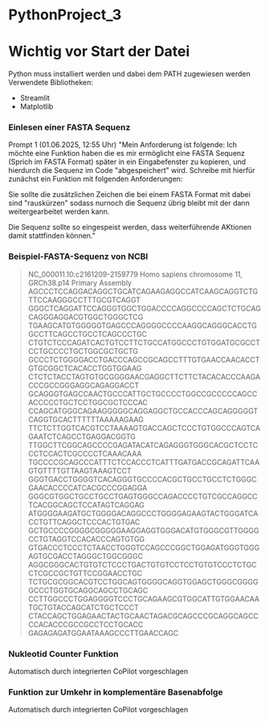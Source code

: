 # PythonProject_3

# Wichtig vor Start der Datei
Python muss installiert werden und dabei dem PATH zugewiesen werden
Verwendete Bibliotheken:
- Streamlit
- Matplotlib

### Einlesen einer FASTA Sequenz
Prompt 1 (01.06.2025, 12:55 Uhr)
"Mein Anforderung ist folgende:
Ich möchte eine Funktion haben die es mir ermöglicht eine FASTA Sequenz (Sprich im FASTA Format) später in ein Eingabefenster zu kopieren, und hierdurch die Sequenz im Code "abgespeichert" wird.
Schreibe mit hierfür zunächst ein Funktion mit folgenden Anforderungen: 

Sie sollte die zusätzlichen Zeichen die bei einem FASTA Format mit dabei sind "rauskürzen" sodass nurnoch die Sequenz übrig bleibt mit der dann weitergearbeitet werden kann. 

Die Sequenz sollte so eingespeist werden, dass weiterführende AKtionen damit stattfinden können."

### Beispiel-FASTA-Sequenz von NCBI
>NC_000011.10:c2161209-2159779 Homo sapiens chromosome 11, GRCh38.p14 Primary Assembly
AGCCCTCCAGGACAGGCTGCATCAGAAGAGGCCATCAAGCAGGTCTGTTCCAAGGGCCTTTGCGTCAGGT
GGGCTCAGGATTCCAGGGTGGCTGGACCCCAGGCCCCAGCTCTGCAGCAGGGAGGACGTGGCTGGGCTCG
TGAAGCATGTGGGGGTGAGCCCAGGGGCCCCAAGGCAGGGCACCTGGCCTTCAGCCTGCCTCAGCCCTGC
CTGTCTCCCAGATCACTGTCCTTCTGCCATGGCCCTGTGGATGCGCCTCCTGCCCCTGCTGGCGCTGCTG
GCCCTCTGGGGACCTGACCCAGCCGCAGCCTTTGTGAACCAACACCTGTGCGGCTCACACCTGGTGGAAG
CTCTCTACCTAGTGTGCGGGGAACGAGGCTTCTTCTACACACCCAAGACCCGCCGGGAGGCAGAGGACCT
GCAGGGTGAGCCAACTGCCCATTGCTGCCCCTGGCCGCCCCCAGCCACCCCCTGCTCCTGGCGCTCCCAC
CCAGCATGGGCAGAAGGGGGCAGGAGGCTGCCACCCAGCAGGGGGTCAGGTGCACTTTTTTAAAAAGAAG
TTCTCTTGGTCACGTCCTAAAAGTGACCAGCTCCCTGTGGCCCAGTCAGAATCTCAGCCTGAGGACGGTG
TTGGCTTCGGCAGCCCCGAGATACATCAGAGGGTGGGCACGCTCCTCCCTCCACTCGCCCCTCAAACAAA
TGCCCCGCAGCCCATTTCTCCACCCTCATTTGATGACCGCAGATTCAAGTGTTTTGTTAAGTAAAGTCCT
GGGTGACCTGGGGTCACAGGGTGCCCCACGCTGCCTGCCTCTGGGCGAACACCCCATCACGCCCGGAGGA
GGGCGTGGCTGCCTGCCTGAGTGGGCCAGACCCCTGTCGCCAGGCCTCACGGCAGCTCCATAGTCAGGAG
ATGGGGAAGATGCTGGGGACAGGCCCTGGGGAGAAGTACTGGGATCACCTGTTCAGGCTCCCACTGTGAC
GCTGCCCCGGGGCGGGGGAAGGAGGTGGGACATGTGGGCGTTGGGGCCTGTAGGTCCACACCCAGTGTGG
GTGACCCTCCCTCTAACCTGGGTCCAGCCCGGCTGGAGATGGGTGGGAGTGCGACCTAGGGCTGGCGGGC
AGGCGGGCACTGTGTCTCCCTGACTGTGTCCTCCTGTGTCCCTCTGCCTCGCCGCTGTTCCGGAACCTGC
TCTGCGCGGCACGTCCTGGCAGTGGGGCAGGTGGAGCTGGGCGGGGGCCCTGGTGCAGGCAGCCTGCAGC
CCTTGGCCCTGGAGGGGTCCCTGCAGAAGCGTGGCATTGTGGAACAATGCTGTACCAGCATCTGCTCCCT
CTACCAGCTGGAGAACTACTGCAACTAGACGCAGCCCGCAGGCAGCCCCACACCCGCCGCCTCCTGCACC
GAGAGAGATGGAATAAAGCCCTTGAACCAGC

### Nukleotid Counter Funktion

Automatisch durch integrierten CoPilot vorgeschlagen 


### Funktion zur Umkehr in komplementäre Basenabfolge

Automatisch durch integrierten CoPilot vorgeschlagen 